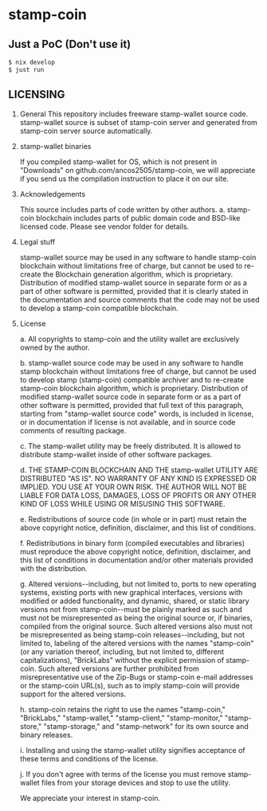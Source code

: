 # stamp-coin

## Just a PoC (Don't use it)

```sh
$ nix develop
$ just run

```
## LICENSING

1. General
    This repository includes freeware stamp-wallet source code.
    stamp-wallet source is subset of stamp-coin server and generated from stamp-coin server source automatically.

2. stamp-wallet binaries

    If you compiled stamp-wallet for OS, which is not present in "Downloads"
    on github.com/ancos2505/stamp-coin, we will appreciate if you send
    us the compilation instruction to place it on our site.


3. Acknowledgements

    This source includes parts of code written by other authors.
    a. stamp-coin blockchain includes parts of public domain code and
     BSD-like licensed code. Please see vendor folder for details.


4. Legal stuff

    stamp-wallet source may be used in any software to handle stamp-coin blockchain
    without limitations free of charge, but cannot be used to re-create
    the Blockchain generation algorithm, which is proprietary. Distribution
    of modified stamp-wallet source in separate form or as a part of other
    software is permitted, provided that it is clearly stated in
    the documentation and source comments that the code may not be used
    to develop a stamp-coin compatible blockchain.

5. License

    a. All copyrights to stamp-coin and the utility wallet are exclusively
    owned by the author.

    b. stamp-wallet source code may be used in any software to handle
    stamp blockchain without limitations free of charge, but cannot be
    used to develop stamp (stamp-coin) compatible archiver and to
    re-create stamp-coin blockchain algorithm, which is proprietary.
    Distribution of modified stamp-wallet source code in separate form
    or as a part of other software is permitted, provided that
    full text of this paragraph, starting from "stamp-wallet source code"
    words, is included in license, or in documentation if license
    is not available, and in source code comments of resulting package.

    c. The stamp-wallet utility may be freely distributed. It is allowed
    to distribute stamp-wallet inside of other software packages.

    d. THE STAMP-COIN BLOCKCHAIN AND THE stamp-wallet UTILITY ARE DISTRIBUTED "AS IS".
    NO WARRANTY OF ANY KIND IS EXPRESSED OR IMPLIED. YOU USE AT 
    YOUR OWN RISK. THE AUTHOR WILL NOT BE LIABLE FOR DATA LOSS, 
    DAMAGES, LOSS OF PROFITS OR ANY OTHER KIND OF LOSS WHILE USING
    OR MISUSING THIS SOFTWARE.

    e. Redistributions of source code (in whole or in part) must retain
    the above copyright notice, definition, disclaimer, and this list
    of conditions.

    f. Redistributions in binary form (compiled executables and libraries)
    must reproduce the above copyright notice, definition, disclaimer,
    and this list of conditions in documentation and/or other materials
    provided with the distribution.

    g. Altered versions--including, but not limited to, ports to new operating
    systems, existing ports with new graphical interfaces, versions with
    modified or added functionality, and dynamic, shared, or static library
    versions not from stamp-coin--must be plainly marked as such and must not
    be misrepresented as being the original source or, if binaries,
    compiled from the original source.  Such altered versions also must not
    be misrepresented as being stamp-coin releases--including, but not
    limited to, labeling of the altered versions with the names "stamp-coin"
    (or any variation thereof, including, but not limited to, different
    capitalizations), "BrickLabs" without the explicit permission of 
    stamp-coin.  Such altered versions are further prohibited from 
    misrepresentative use of the Zip-Bugs or stamp-coin e-mail addresses or
    the stamp-coin URL(s), such as to imply stamp-coin will provide support
    for the altered versions.

    h. stamp-coin retains the right to use the names "stamp-coin," "BrickLabs," "stamp-wallet,"
    "stamp-client," "stamp-monitor," "stamp-store," "stamp-storage," and "stamp-network" for its
    own source and binary releases.

    i. Installing and using the stamp-wallet utility signifies acceptance of
    these terms and conditions of the license.

    j. If you don't agree with terms of the license you must remove
    stamp-wallet files from your storage devices and stop to use the
    utility.

    We appreciate your interest in stamp-coin.
